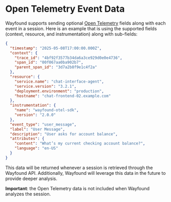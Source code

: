 # Open Telemetry Event Data

Wayfound supports sending optional [Open Telemetry](https://opentelemetry.io/) fields along with each event in a session.  Here is an example that is using the supported fields (context, resource, and instrumentation) along with sub-fields:

```json
{
  "timestamp": "2025-05-08T17:00:00.000Z",
  "context": {
    "trace_id": "4bf92f3577b34da6a3ce929d0e0e4736",
    "span_id": "00f067aa0ba902b7",
    "parent_span_id": "3d7a2b8f9e1c4f2a"
  },
  "resource": {
    "service.name": "chat-interface-agent",
    "service.version": "3.2.1",
    "deployment.environment": "production",
    "hostname": "chat-frontend-02.example.com"
  },
  "instrumentation": {
    "name": "wayfound-otel-sdk",
    "version": "2.0.0"
  },
  "event_type": "user_message",
  "label": "User Message",
  "description": "User asks for account balance",
  "attributes": {
    "content": "What’s my current checking account balance?",
    "language": "en-US"
  }
}
```

This data will be returned whenever a session is retrieved through the Wayfound API. Additionally, Wayfound will leverage this data in the future to provide deeper analysis.

**Important**: the Open Telemetry data is not included when Wayfound analyzes the session.
